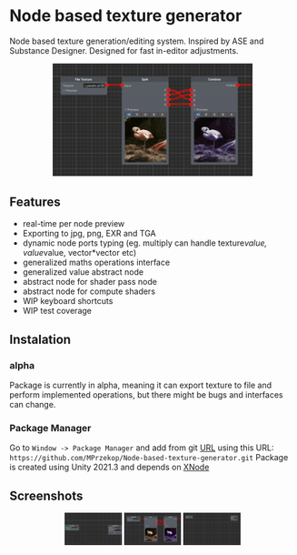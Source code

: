 # Node based texture generator

Node based texture generation/editing system. Inspired by ASE and Substance Designer. Designed for fast in-editor adjustments.
<p align="center">
  <img src="https://github.com/MPrzekop/Node-based-texture-generator/blob/Images/Images/ChannelMixing.gif" width="70%" title="Graph Demo">
</p>
 
## Features
* real-time per node preview
* Exporting to jpg, png, EXR and TGA
* dynamic node ports typing (eg. multiply can handle texture*value, value*value, vector*vector etc)
* generalized maths operations interface
* generalized value abstract node
* abstract node for shader pass node
* abstract node for compute shaders
* WIP keyboard shortcuts
* WIP test coverage

 
## Instalation
### alpha
Package is currently in alpha, meaning it can export texture to file and perform implemented operations, but there might be bugs and interfaces can change. 
### Package Manager
Go to `Window -> Package Manager` and add from git [URL](https://docs.unity3d.com/Manual/upm-ui-giturl.html) using this URL:
`https://github.com/MPrzekop/Node-based-texture-generator.git`
Package is created using Unity 2021.3 and depends on [XNode](https://github.com/Siccity/xNode) 

## Screenshots
<p align="center">
  <img src="https://github.com/MPrzekop/Node-based-texture-generator/blob/Images/Images/Dilate.gif" width="20%" title="basic sphere with snow material">
  <img src="https://github.com/MPrzekop/Node-based-texture-generator/blob/Images/Images/PreviewColor.gif" width="20%" title="sphere without textures with glitter and SSS">
  <img src="https://github.com/MPrzekop/Node-based-texture-generator/blob/Images/Images/Resample.gif" width="20%" title="sphere with glitter and no SSS"> 
</p>
